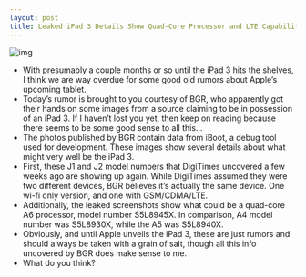 ```yaml
---
layout: post
title: Leaked iPad 3 Details Show Quad-Core Processor and LTE Capability
---
```

![img](http://media.idownloadblog.com/wp-content/uploads/2012/02/iPad-3-Leaked-Details.jpg)
* With presumably a couple months or so until the iPad 3 hits the shelves, I think we are way overdue for some good old rumors about Apple’s upcoming tablet.
* Today’s rumor is brought to you courtesy of BGR, who apparently got their hands on some images from a source claiming to be in possession of an iPad 3. If I haven’t lost you yet, then keep on reading because there seems to be some good sense to all this…
* The photos published by BGR contain data from iBoot, a debug tool used for development. These images show several details about what might very well be the iPad 3.
* First, these J1 and J2 model numbers that DigiTimes uncovered a few weeks ago are showing up again. While DigiTimes assumed they were two different devices, BGR believes it’s actually the same device. One wi-fi only version, and one with GSM/CDMA/LTE.
* Additionally, the leaked screenshots show what could be a quad-core A6 processor, model number S5L8945X. In comparison, A4 model number was S5L8930X, while the A5 was S5L8940X.
* Obviously, and until Apple unveils the iPad 3, these are just rumors and should always be taken with a grain of salt, though all this info uncovered by BGR does make sense to me.
* What do you think?

